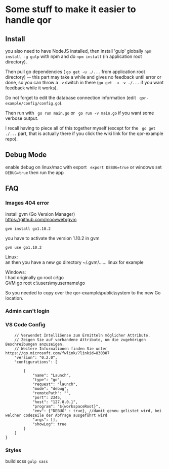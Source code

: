 # Some stuff to make it easier to handle qor

## Install

you also need to have NodeJS installed, then install 'gulp' globally ``` npm install -g gulp ``` with npm and do ``` npm install ``` (in application root directory). 

Then pull go dependencies ( ``` go get -u ./... ``` from application root directory) -- this part may take a while and gives no feedback until error or done, so you can throw a ``` -v ``` switch in there (``` go get -u -v ./... ``` if you want feedback while it works).

Do not forget to edit the database connection information (edit ``` qor-example/config/config.go```).

Then run with ``` go run main.go``` or ``` go run -v main.go``` if you want some verbose output.

I recall having to piece all of this together myself (except for the ``` go get ./...``` part, that is actually there if you click the wiki link for the qor-example repo). 

## Debug Mode

enable debug on linux/mac with export ``` export DEBUG=true``` or windows set ``` DEBUG=true``` then run the app

## FAQ

### Images 404 error

install gvm (Go Version Manager)  
https://github.com/moovweb/gvm  

```
gvm install go1.10.2
```    
you have to activate the version 1.10.2 in gvm
```
gvm use go1.10.2
``` 
Linux:  
an then you have a new go directory ~/.gvm/...... linux for example  

Windows:  
I had originally go root c:\go  
GVM go root c:\users\myusername\go  

So you needed to copy over the qor-example\public\system to the new Go location.  

### Admin can't login  

### VS Code Config
```
    // Verwendet IntelliSense zum Ermitteln möglicher Attribute.
    // Zeigen Sie auf vorhandene Attribute, um die zugehörigen Beschreibungen anzuzeigen.
    // Weitere Informationen finden Sie unter https://go.microsoft.com/fwlink/?linkid=830387
    "version": "0.2.0",
    "configurations": [

        {
            "name": "Launch",
            "type": "go",
            "request": "launch",
            "mode": "debug",
            "remotePath": "",
            "port": 2345,
            "host": "127.0.0.1",
            "program": "${workspaceRoot}",
            "env": {"DEBUG" : true}, //damit geneu gelistet wird, bei welcher codezeile der Abfrage ausgeführt wird
            "args": [],
            "showLog": true
        }
    ]
}
```
### Styles

build scss 
``` gulp sass ```
